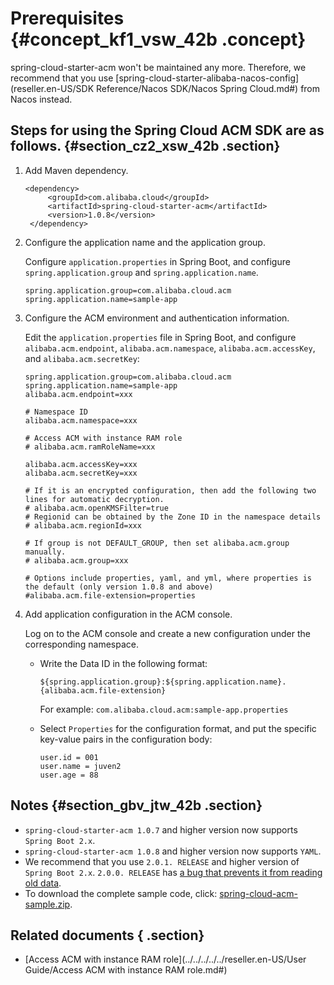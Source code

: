 # Prerequisites {#concept_kf1_vsw_42b .concept}

spring-cloud-starter-acm won't be maintained any more. Therefore, we recommend that you use [spring-cloud-starter-alibaba-nacos-config](reseller.en-US/SDK Reference/Nacos SDK/Nacos Spring Cloud.md#) from Nacos instead.

## Steps for using the Spring Cloud ACM SDK are as follows. {#section_cz2_xsw_42b .section}

1.  Add Maven dependency.

    ```
    <dependency>
         <groupId>com.alibaba.cloud</groupId>
         <artifactId>spring-cloud-starter-acm</artifactId>
         <version>1.0.8</version>
     </dependency>
    
    ```

2.  Configure the application name and the application group.

    Configure `application.properties` in Spring Boot, and configure `spring.application.group` and `spring.application.name`.

    ```
    spring.application.group=com.alibaba.cloud.acm
    spring.application.name=sample-app
    ```

3.  Configure the ACM environment and authentication information.

    Edit the `application.properties` file in Spring Boot, and configure `alibaba.acm.endpoint`, `alibaba.acm.namespace`, `alibaba.acm.accessKey`, and `alibaba.acm.secretKey`:

    ```
    spring.application.group=com.alibaba.cloud.acm
    spring.application.name=sample-app
    alibaba.acm.endpoint=xxx
    
    # Namespace ID
    alibaba.acm.namespace=xxx
    
    # Access ACM with instance RAM role
    # alibaba.acm.ramRoleName=xxx
    
    alibaba.acm.accessKey=xxx
    alibaba.acm.secretKey=xxx
    
    # If it is an encrypted configuration, then add the following two lines for automatic decryption.
    # alibaba.acm.openKMSFilter=true
    # Regionid can be obtained by the Zone ID in the namespace details
    # alibaba.acm.regionId=xxx
    
    # If group is not DEFAULT_GROUP, then set alibaba.acm.group manually.
    # alibaba.acm.group=xxx
    
    # Options include properties, yaml, and yml, where properties is the default (only version 1.0.8 and above)
    #alibaba.acm.file-extension=properties
    
    ```

4.  Add application configuration in the ACM console.

    Log on to the ACM console and create a new configuration under the corresponding namespace.

    -   Write the Data ID in the following format:

        `${spring.application.group}:${spring.application.name}.{alibaba.acm.file-extension}`

        For example: `com.alibaba.cloud.acm:sample-app.properties`

    -   Select `Properties` for the configuration format, and put the specific key-value pairs in the configuration body:

        ```
        user.id = 001
        user.name = juven2
        user.age = 88
        ```


## Notes {#section_gbv_jtw_42b .section}

-   `spring-cloud-starter-acm 1.0.7` and higher version now supports `Spring Boot 2.x`.
-   `spring-cloud-starter-acm 1.0.8` and higher version now supports `YAML`.
-   We recommend that you use `2.0.1. RELEASE` and higher version of `Spring Boot 2.x`. `2.0.0. RELEASE` has [a bug that prevents it from reading old data](https://github.com/spring-projects/spring-boot/issues/12451).
-   To download the complete sample code, click: [spring-cloud-acm-sample.zip](https://acm-public.oss-cn-hangzhou.aliyuncs.com/sample/spring-cloud-acm-sample.zip).

## Related documents { .section}

-   [Access ACM with instance RAM role](../../../../../reseller.en-US/User Guide/Access ACM with instance RAM role.md#)

